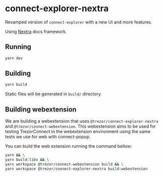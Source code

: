 # connect-explorer-nextra

Revamped version of `connect-explorer` with a new UI and more features.

Using [Nextra](https://nextra.site) docs framework.

## Running

```bash
yarn dev
```

## Building

```bash
yarn build
```

Static files will be generated in `build/` directory.

## Building webextension

We are building a webextension that uses `@trezor/connect-explorer-nextra` and `@trezor/connect-webextension`. This webextension aims to be used for testing TrezorConnect in the webextension environment using the same tests we use for web with connect-popup.

You can build the web extension running the command bellow:

```bash
yarn && \
yarn build:libs && \
yarn workspace @trezor/connect-webextension build && \
yarn workspace @trezor/connect-explorer-nextra build:webextension
```

